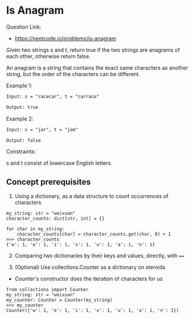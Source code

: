 # Is Anagram

Question Link:
- https://neetcode.io/problems/is-anagram

Given two strings s and t, return true if the two strings are anagrams of each other, otherwise return false.

An anagram is a string that contains the exact same characters as another string, but the order of the characters can be different.

Example 1:

```txt
Input: s = "racecar", t = "carrace"

Output: true
```

Example 2:

```txt
Input: s = "jar", t = "jam"

Output: false
```

Constraints:

s and t consist of lowercase English letters.

## Concept prerequisites

1. Using a dictionary, as a data structure to count occurrences of characters

```python3
my_string: str = "weixuan"
character_counts: dict[str, int] = {}

for char in my_string:
    character_counts[char] = character_counts.get(char, 0) + 1
>>> character_counts
{'w': 1, 'e': 1, 'i': 1, 'x': 1, 'u': 1, 'a': 1, 'n': 1}
```

2. Comparing two dictionaries by their keys and values, directly, with `==`

3. (Optional) Use collections.Counter as a dictionary on steroids
- Counter's constructor does the iteration of characters for us

```python3
from collections import Counter
my_string: str = "weixuan"
my_counter: Counter = Counter(my_string)
>>> my_counter
Counter({'w': 1, 'e': 1, 'i': 1, 'x': 1, 'u': 1, 'a': 1, 'n': 1})
```